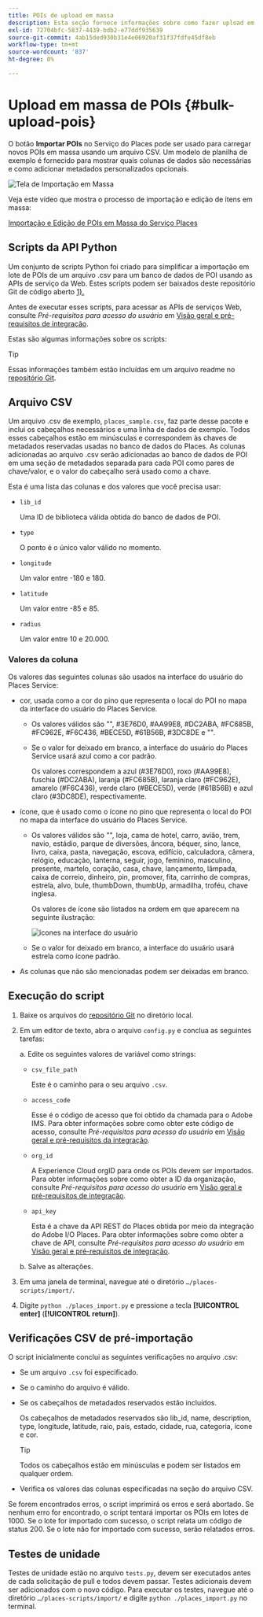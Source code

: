```yaml
---
title: POIs de upload em massa
description: Esta seção fornece informações sobre como fazer upload em massa dos POIs.
exl-id: 72704bfc-5837-4439-bdb2-e77ddf935639
source-git-commit: 4ab15ded930b31e4e06920af31f37fdfe45df8eb
workflow-type: tm+mt
source-wordcount: '837'
ht-degree: 0%

---
```


# Upload em massa de POIs {#bulk-upload-pois}

O botão **Importar POIs** no Serviço do Places pode ser usado para carregar novos POIs em massa usando um arquivo CSV. Um modelo de planilha de exemplo é fornecido para mostrar quais colunas de dados são necessárias e como adicionar metadados personalizados opcionais.

![Tela de Importação em Massa](/help/assets/Bulk-import.png)

Veja este vídeo que mostra o processo de importação e edição de itens em massa:

<!--I changed this embed to a link to pass validation. We should not link to youtube videos, so please upload this to MCP-->

[Importação e Edição de POIs em Massa do Serviço Places](https://www.youtube.com/watch?v=75qVtirsXhg)

## Scripts da API Python

Um conjunto de scripts Python foi criado para simplificar a importação em lote de POIs de um arquivo .csv para um banco de dados de POI usando as APIs de serviço da Web. Estes scripts podem ser baixados deste repositório Git de código aberto [1}.](https://github.com/adobe/places-scripts)

Antes de executar esses scripts, para acessar as APIs de serviços Web, consulte *Pré-requisitos para acesso do usuário* em [Visão geral e pré-requisitos de integração](/help/web-service-api/adobe-i-o-integration.md).

Estas são algumas informações sobre os scripts:

>[!TIP]
>
>Essas informações também estão incluídas em um arquivo readme no [repositório Git](https://github.com/adobe/places-scripts).

## Arquivo CSV

Um arquivo .csv de exemplo, `places_sample.csv`, faz parte desse pacote e inclui os cabeçalhos necessários e uma linha de dados de exemplo. Todos esses cabeçalhos estão em minúsculas e correspondem às chaves de metadados reservadas usadas no banco de dados do Places. As colunas adicionadas ao arquivo .csv serão adicionadas ao banco de dados de POI em uma seção de metadados separada para cada POI como pares de chave/valor, e o valor do cabeçalho será usado como a chave.

Esta é uma lista das colunas e dos valores que você precisa usar:

* `lib_id`

  Uma ID de biblioteca válida obtida do banco de dados de POI.

* `type`

  O ponto é o único valor válido no momento.

* `longitude`

  Um valor entre -180 e 180.

* `latitude`

  Um valor entre -85 e 85.

* `radius`

  Um valor entre 10 e 20.000.

### Valores da coluna

Os valores das seguintes colunas são usados na interface do usuário do Places Service:

* cor, usada como a cor do pino que representa o local do POI no mapa da interface do usuário do Places Service.
   * Os valores válidos são &quot;&quot;, #3E76D0, #AA99E8, #DC2ABA, #FC685B, #FC962E, #F6C436, #BECE5D, #61B56B, #3DC8DE e &quot;&quot;.
   * Se o valor for deixado em branco, a interface do usuário do Places Service usará azul como a cor padrão.

     Os valores correspondem a azul (#3E76D0), roxo (#AA99E8), fuschia (#DC2ABA), laranja (#FC685B), laranja claro (#FC962E), amarelo (#F6C436), verde claro (#BECE5D), verde (#61B56B) e azul claro (#3DC8DE), respectivamente.

* ícone, que é usado como o ícone no pino que representa o local do POI no mapa da interface do usuário do Places Service.

   * Os valores válidos são &quot;&quot;, loja, cama de hotel, carro, avião, trem, navio, estádio, parque de diversões, âncora, béquer, sino, lance, livro, caixa, pasta, navegação, escova, edifício, calculadora, câmera, relógio, educação, lanterna, seguir, jogo, feminino, masculino, presente, martelo, coração, casa, chave, lançamento, lâmpada, caixa de correio, dinheiro, pin, promover, fita, carrinho de compras, estrela, alvo, bule, thumbDown, thumbUp, armadilha, troféu, chave inglesa.

     Os valores de ícone são listados na ordem em que aparecem na seguinte ilustração:

     ![ícones na interface do usuário](/help/assets/UI_icons.png)

   * Se o valor for deixado em branco, a interface do usuário usará estrela como ícone padrão.

* As colunas que não são mencionadas podem ser deixadas em branco.

## Execução do script

1. Baixe os arquivos do [repositório Git](https://github.com/adobe/places-scripts) no diretório local.
1. Em um editor de texto, abra o arquivo `config.py` e conclua as seguintes tarefas:

   a. Edite os seguintes valores de variável como strings:

   * `csv_file_path`

     Este é o caminho para o seu arquivo `.csv`.

   * `access_code`

     Esse é o código de acesso que foi obtido da chamada para o Adobe IMS. Para obter informações sobre como obter este código de acesso, consulte *Pré-requisitos para acesso do usuário* em [Visão geral e pré-requisitos da integração](/help/web-service-api/adobe-i-o-integration.md).

   * `org_id`

     A Experience Cloud orgID para onde os POIs devem ser importados. Para obter informações sobre como obter a ID da organização, consulte *Pré-requisitos para acesso do usuário* em [Visão geral e pré-requisitos de integração](/help/web-service-api/adobe-i-o-integration.md).

   * `api_key`

     Esta é a chave da API REST do Places obtida por meio da integração do Adobe I/O Places. Para obter informações sobre como obter a chave de API, consulte *Pré-requisitos para acesso do usuário* em [Visão geral e pré-requisitos de integração](/help/web-service-api/adobe-i-o-integration.md).

   b. Salve as alterações.

1. Em uma janela de terminal, navegue até o diretório `…/places-scripts/import/`.
1. Digite `python ./places_import.py` e pressione a tecla **[!UICONTROL enter]** (**[!UICONTROL return]**).


## Verificações CSV de pré-importação

O script inicialmente conclui as seguintes verificações no arquivo .csv:

* Se um arquivo `.csv` foi especificado.
* Se o caminho do arquivo é válido.
* Se os cabeçalhos de metadados reservados estão incluídos.

  Os cabeçalhos de metadados reservados são lib_id, name, description, type, longitude, latitude, raio, país, estado, cidade, rua, categoria, ícone e cor.

  >[!TIP]
  >
  >Todos os cabeçalhos estão em minúsculas e podem ser listados em qualquer ordem.

* Verifica os valores das colunas especificadas na seção do arquivo CSV.

Se forem encontrados erros, o script imprimirá os erros e será abortado. Se nenhum erro for encontrado, o script tentará importar os POIs em lotes de 1000. Se o lote for importado com sucesso, o script relata um código de status 200. Se o lote não for importado com sucesso, serão relatados erros.

## Testes de unidade

Testes de unidade estão no arquivo `tests.py`, devem ser executados antes de cada solicitação de pull e todos devem passar. Testes adicionais devem ser adicionados com o novo código. Para executar os testes, navegue até o diretório `…/places-scripts/import/` e digite `python ./places_import.py` no terminal.
